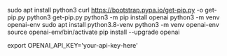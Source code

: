 sudo apt install python3
curl https://bootstrap.pypa.io/get-pip.py -o get-pip.py
python3 get-pip.py
python3 -m pip install openai
python3 -m venv openai-env
sudo apt install python3.8-venv
python3 -m venv openai-env
source openai-env/bin/activate
pip install --upgrade openai

export OPENAI_API_KEY='your-api-key-here'
